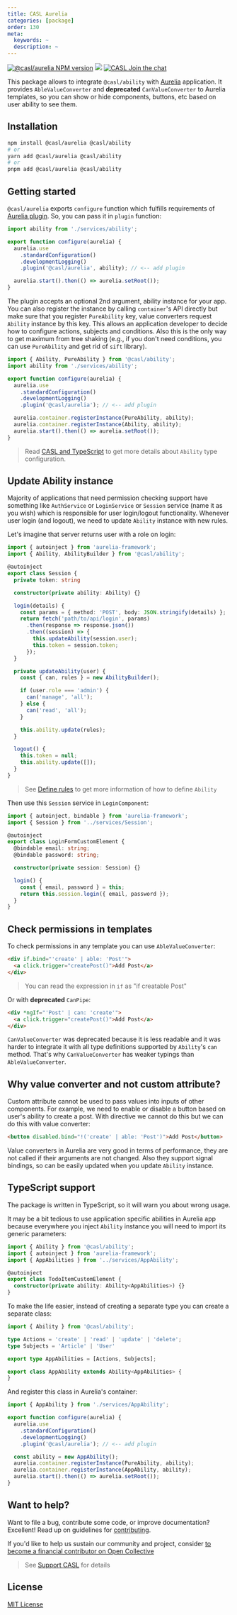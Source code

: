 ```yaml
---
title: CASL Aurelia
categories: [package]
order: 130
meta:
  keywords: ~
  description: ~
---
```


[![@casl/aurelia NPM version](https://badge.fury.io/js/%40casl%2Faurelia.svg)](https://badge.fury.io/js/%40casl%2Faurelia)
[![](https://img.shields.io/npm/dm/%40casl%2Faurelia.svg)](https://www.npmjs.com/package/%40casl%2Faurelia)
[![CASL Join the chat](https://badges.gitter.im/Join%20Chat.svg)](https://gitter.im/stalniy-casl/casl)

This package allows to integrate `@casl/ability` with [Aurelia] application. It provides `AbleValueConverter` and **deprecated** `CanValueConverter` to Aurelia templates, so you can show or hide components, buttons, etc based on user ability to see them.

## Installation

```sh
npm install @casl/aurelia @casl/ability
# or
yarn add @casl/aurelia @casl/ability
# or
pnpm add @casl/aurelia @casl/ability
```

## Getting started

`@casl/aurelia` exports `configure` function which fulfills requirements of [Aurelia plugin](https://aurelia.io/docs/plugins/write-new-plugin). So, you can pass it in `plugin` function:

```js @{data-filename="main.js"}
import ability from './services/ability';

export function configure(aurelia) {
  aurelia.use
    .standardConfiguration()
    .developmentLogging()
    .plugin('@casl/aurelia', ability); // <-- add plugin

  aurelia.start().then(() => aurelia.setRoot());
}
```

The plugin accepts an optional 2nd argument, ability instance for your app. You can also register the instance by calling `container`'s API directly but make sure that you register `PureAbility` key, value converters request `Ability` instance by this key. This allows an application developer to decide how to configure actions, subjects and conditions. Also this is the only way to get maximum from tree shaking (e.g., if you don't need conditions, you can use `PureAbility` and get rid of `sift` library).

```js
import { Ability, PureAbility } from '@casl/ability';
import ability from './services/ability';

export function configure(aurelia) {
  aurelia.use
    .standardConfiguration()
    .developmentLogging()
    .plugin('@casl/aurelia'); // <-- add plugin

  aurelia.container.registerInstance(PureAbility, ability);
  aurelia.container.registerInstance(Ability, ability);
  aurelia.start().then(() => aurelia.setRoot());
}
```

> Read [CASL and TypeScript](../../advanced/typescript) to get more details about `Ability` type configuration.

## Update Ability instance

Majority of applications that need permission checking support have something like `AuthService` or `LoginService` or `Session` service (name it as you wish) which is responsible for user login/logout functionality. Whenever user login (and logout), we need to update `Ability` instance with new rules.

Let's imagine that server returns user with a role on login:

```ts @{data-filename="Session.ts"}
import { autoinject } from 'aurelia-framework';
import { Ability, AbilityBuilder } from '@casl/ability';

@autoinject
export class Session {
  private token: string

  constructor(private ability: Ability) {}

  login(details) {
    const params = { method: 'POST', body: JSON.stringify(details) };
    return fetch('path/to/api/login', params)
      .then(response => response.json())
      .then((session) => {
        this.updateAbility(session.user);
        this.token = session.token;
      });
  }

  private updateAbility(user) {
    const { can, rules } = new AbilityBuilder();

    if (user.role === 'admin') {
      can('manage', 'all');
    } else {
      can('read', 'all');
    }

    this.ability.update(rules);
  }

  logout() {
    this.token = null;
    this.ability.update([]);
  }
}
```

> See [Define rules](../../guide/define-rules) to get more information of how to define `Ability`

Then use this `Session` service in `LoginComponent`:

```ts
import { autoinject, bindable } from 'aurelia-framework';
import { Session } from '../services/Session';

@autoinject
export class LoginFormCustomElement {
  @bindable email: string;
  @bindable password: string;

  constructor(private session: Session) {}

  login() {
    const { email, password } = this;
    return this.session.login({ email, password });
  }
}
```

## Check permissions in templates

To check permissions in any template you can use `AbleValueConverter`:

```html
<div if.bind="'create' | able: 'Post'">
  <a click.trigger="createPost()">Add Post</a>
</div>
```

> You can read the expression in `if` as "if creatable Post"

Or with **deprecated** `CanPipe`:

```html
<div *ngIf="'Post' | can: 'create'">
  <a click.trigger="createPost()">Add Post</a>
</div>
```

`CanValueConverter` was deprecated because it is less readable and it was harder to integrate it with all type definitions supported by `Ability`'s `can` method. That's why `CanValueConverter` has weaker typings than `AbleValueConverter`.

## Why value converter and not custom attribute?

Custom attribute cannot be used to pass values into inputs of other components. For example, we need to enable or disable a button based on user's ability to create a post. With directive we cannot do this but we can do this with value converter:

```html
<button disabled.bind="!('create' | able: 'Post')">Add Post</button>
```

Value converters in Aurelia are very good in terms of performance, they are not called if their arguments are not changed. Also they support signal bindings, so can be easily updated when you update `Ability` instance.

## TypeScript support

The package is written in TypeScript, so it will warn you about wrong usage.

It may be a bit tedious to use application specific abilities in Aurelia app because everywhere you inject `Ability` instance you will need to import its generic parameters:

```ts
import { Ability } from '@casl/ability';
import { autoinject } from 'aurelia-framework';
import { AppAbilities } from '../services/AppAbility';

@autoinject
export class TodoItemCustomElement {
  constructor(private ability: Ability<AppAbilities>) {}
}
```

To make the life easier, instead of creating a separate type you can create a separate class:

```ts @{data-filename="AppAbility.ts"}
import { Ability } from '@casl/ability';

type Actions = 'create' | 'read' | 'update' | 'delete';
type Subjects = 'Article' | 'User'

export type AppAbilities = [Actions, Subjects];

export class AppAbility extends Ability<AppAbilities> {
}
```

And register this class in Aurelia's container:

```ts @{data-filename="main.ts"}
import { AppAbility } from './services/AppAbility';

export function configure(aurelia) {
  aurelia.use
    .standardConfiguration()
    .developmentLogging()
    .plugin('@casl/aurelia'); // <-- add plugin

  const ability = new AppAbility();
  aurelia.container.registerInstance(PureAbility, ability);
  aurelia.container.registerInstance(AppAbility, ability);
  aurelia.start().then(() => aurelia.setRoot());
}
```

## Want to help?

Want to file a bug, contribute some code, or improve documentation? Excellent! Read up on guidelines for [contributing].

If you'd like to help us sustain our community and project, consider [to become a financial contributor on Open Collective](https://opencollective.com/casljs/contribute)

> See [Support CASL](../../support) for details

## License

[MIT License](http://www.opensource.org/licenses/MIT)

[contributing]: https://github.com/stalniy/casl/blob/master/CONTRIBUTING.md
[Aurelia]: https://aurelia.io/
